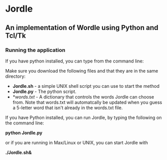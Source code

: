 # Jordle
## An implementation of Wordle using Python and Tcl/Tk

### Running the application

If you have python installed, you can type from the command line:

Make sure you download the following files and that they are in the same directory:

- **Jordle.sh** - a simple UNIX shell script you can use to start the method
- **Jordle.py** - The python script.
- **words.txt* - A dictionary that controls the words Jordle can choose from. Note that words.txt will automatcally be updated when you guess a 5-letter word that isn't already in the words.txt file.

If you have Python installed, you can run Jordle, by typing the following on the command line:

**python Jordle.py**

or if you are running in Max/Linux or UNIX, you can start Jordle with

**./Jordle.sh&**




